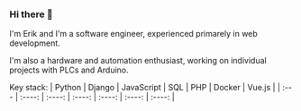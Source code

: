 ### Hi there 👋

<!--
**erikplestenjak/erikplestenjak** is a ✨ _special_ ✨ repository because its `README.md` (this file) appears on your GitHub profile.

Here are some ideas to get you started:

- 🔭 I’m currently working on ...
- 🌱 I’m currently learning ...
- 👯 I’m looking to collaborate on ...
- 🤔 I’m looking for help with ...
- 💬 Ask me about ...
- 📫 How to reach me: ...
- 😄 Pronouns: ...
- ⚡ Fun fact: ...
-->

I'm Erik and I'm a software engineer, experienced primarely in web development. 

I'm also a hardware and automation enthusiast, working on individual projects with PLCs and Arduino.

Key stack: 
| Python | Django | JavaScript | SQL | PHP | Docker | Vue.js |
| :--- |    :----:   |    :----:   |    :----:   |    :----:   |    :----:   |    :----:   |
